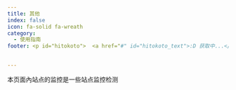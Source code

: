 ```yaml
---
title: 其他
index: false
icon: fa-solid fa-wreath
category:
  - 使用指南
footer: <p id="hitokoto">  <a href="#" id="hitokoto_text">:D 获取中...</a> </p>

  
---
```


本页面內站点的监控是一些站点监控检测

<AutoCatalog />